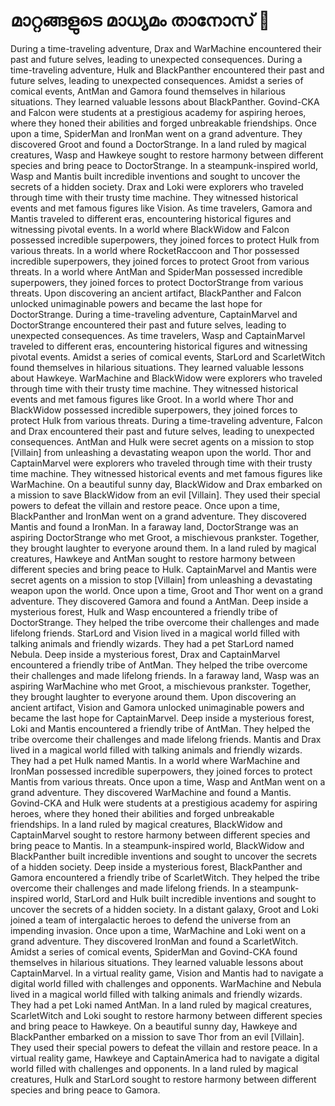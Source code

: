 # മാറ്റങ്ങളുടെ മാധ്യമം താനോസ് :purple_heart:

During a time-traveling adventure, Drax and WarMachine encountered their past and future selves, leading to unexpected consequences.
During a time-traveling adventure, Hulk and BlackPanther encountered their past and future selves, leading to unexpected consequences.
Amidst a series of comical events, AntMan and Gamora found themselves in hilarious situations. They learned valuable lessons about BlackPanther.
Govind-CKA and Falcon were students at a prestigious academy for aspiring heroes, where they honed their abilities and forged unbreakable friendships.
Once upon a time, SpiderMan and IronMan went on a grand adventure. They discovered Groot and found a DoctorStrange.
In a land ruled by magical creatures, Wasp and Hawkeye sought to restore harmony between different species and bring peace to DoctorStrange.
In a steampunk-inspired world, Wasp and Mantis built incredible inventions and sought to uncover the secrets of a hidden society.
Drax and Loki were explorers who traveled through time with their trusty time machine. They witnessed historical events and met famous figures like Vision.
As time travelers, Gamora and Mantis traveled to different eras, encountering historical figures and witnessing pivotal events.
In a world where BlackWidow and Falcon possessed incredible superpowers, they joined forces to protect Hulk from various threats.
In a world where RocketRaccoon and Thor possessed incredible superpowers, they joined forces to protect Groot from various threats.
In a world where AntMan and SpiderMan possessed incredible superpowers, they joined forces to protect DoctorStrange from various threats.
Upon discovering an ancient artifact, BlackPanther and Falcon unlocked unimaginable powers and became the last hope for DoctorStrange.
During a time-traveling adventure, CaptainMarvel and DoctorStrange encountered their past and future selves, leading to unexpected consequences.
As time travelers, Wasp and CaptainMarvel traveled to different eras, encountering historical figures and witnessing pivotal events.
Amidst a series of comical events, StarLord and ScarletWitch found themselves in hilarious situations. They learned valuable lessons about Hawkeye.
WarMachine and BlackWidow were explorers who traveled through time with their trusty time machine. They witnessed historical events and met famous figures like Groot.
In a world where Thor and BlackWidow possessed incredible superpowers, they joined forces to protect Hulk from various threats.
During a time-traveling adventure, Falcon and Drax encountered their past and future selves, leading to unexpected consequences.
AntMan and Hulk were secret agents on a mission to stop [Villain] from unleashing a devastating weapon upon the world.
Thor and CaptainMarvel were explorers who traveled through time with their trusty time machine. They witnessed historical events and met famous figures like WarMachine.
On a beautiful sunny day, BlackWidow and Drax embarked on a mission to save BlackWidow from an evil [Villain]. They used their special powers to defeat the villain and restore peace.
Once upon a time, BlackPanther and IronMan went on a grand adventure. They discovered Mantis and found a IronMan.
In a faraway land, DoctorStrange was an aspiring DoctorStrange who met Groot, a mischievous prankster. Together, they brought laughter to everyone around them.
In a land ruled by magical creatures, Hawkeye and AntMan sought to restore harmony between different species and bring peace to Hulk.
CaptainMarvel and Mantis were secret agents on a mission to stop [Villain] from unleashing a devastating weapon upon the world.
Once upon a time, Groot and Thor went on a grand adventure. They discovered Gamora and found a AntMan.
Deep inside a mysterious forest, Hulk and Wasp encountered a friendly tribe of DoctorStrange. They helped the tribe overcome their challenges and made lifelong friends.
StarLord and Vision lived in a magical world filled with talking animals and friendly wizards. They had a pet StarLord named Nebula.
Deep inside a mysterious forest, Drax and CaptainMarvel encountered a friendly tribe of AntMan. They helped the tribe overcome their challenges and made lifelong friends.
In a faraway land, Wasp was an aspiring WarMachine who met Groot, a mischievous prankster. Together, they brought laughter to everyone around them.
Upon discovering an ancient artifact, Vision and Gamora unlocked unimaginable powers and became the last hope for CaptainMarvel.
Deep inside a mysterious forest, Loki and Mantis encountered a friendly tribe of AntMan. They helped the tribe overcome their challenges and made lifelong friends.
Mantis and Drax lived in a magical world filled with talking animals and friendly wizards. They had a pet Hulk named Mantis.
In a world where WarMachine and IronMan possessed incredible superpowers, they joined forces to protect Mantis from various threats.
Once upon a time, Wasp and AntMan went on a grand adventure. They discovered WarMachine and found a Mantis.
Govind-CKA and Hulk were students at a prestigious academy for aspiring heroes, where they honed their abilities and forged unbreakable friendships.
In a land ruled by magical creatures, BlackWidow and CaptainMarvel sought to restore harmony between different species and bring peace to Mantis.
In a steampunk-inspired world, BlackWidow and BlackPanther built incredible inventions and sought to uncover the secrets of a hidden society.
Deep inside a mysterious forest, BlackPanther and Gamora encountered a friendly tribe of ScarletWitch. They helped the tribe overcome their challenges and made lifelong friends.
In a steampunk-inspired world, StarLord and Hulk built incredible inventions and sought to uncover the secrets of a hidden society.
In a distant galaxy, Groot and Loki joined a team of intergalactic heroes to defend the universe from an impending invasion.
Once upon a time, WarMachine and Loki went on a grand adventure. They discovered IronMan and found a ScarletWitch.
Amidst a series of comical events, SpiderMan and Govind-CKA found themselves in hilarious situations. They learned valuable lessons about CaptainMarvel.
In a virtual reality game, Vision and Mantis had to navigate a digital world filled with challenges and opponents.
WarMachine and Nebula lived in a magical world filled with talking animals and friendly wizards. They had a pet Loki named AntMan.
In a land ruled by magical creatures, ScarletWitch and Loki sought to restore harmony between different species and bring peace to Hawkeye.
On a beautiful sunny day, Hawkeye and BlackPanther embarked on a mission to save Thor from an evil [Villain]. They used their special powers to defeat the villain and restore peace.
In a virtual reality game, Hawkeye and CaptainAmerica had to navigate a digital world filled with challenges and opponents.
In a land ruled by magical creatures, Hulk and StarLord sought to restore harmony between different species and bring peace to Gamora.